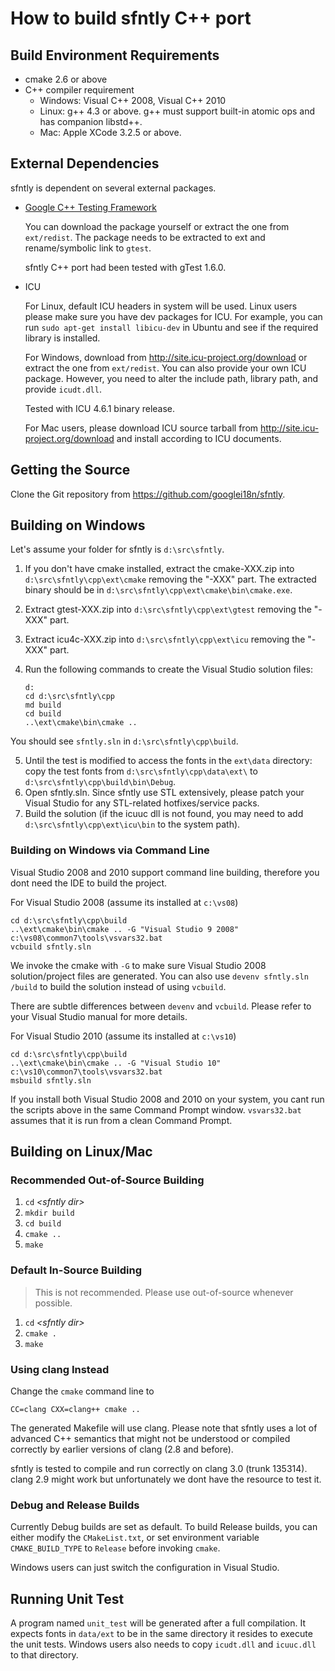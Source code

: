 # How to build sfntly C++ port

## Build Environment Requirements

*   cmake 2.6 or above
*   C++ compiler requirement
    *   Windows: Visual C++ 2008, Visual C++ 2010
    *   Linux: g++ 4.3 or above.
        g++ must support built-in atomic ops and has companion libstd++.
    *   Mac: Apple XCode 3.2.5 or above.

## External Dependencies

sfntly is dependent on several external packages.
 
*   [Google C++ Testing Framework](https://github.com/google/googletest)

    You can download the package yourself or extract the one from `ext/redist`.
    The package needs to be extracted to ext and rename/symbolic link to `gtest`.

    sfntly C++ port had been tested with gTest 1.6.0.
 
*   ICU

    For Linux, default ICU headers in system will be used.
    Linux users please make sure you have dev packages for ICU.
    For example, you can run `sudo apt-get install libicu-dev` in Ubuntu and see if the required library is installed.
    
    For Windows, download from http://site.icu-project.org/download or extract the one from `ext/redist`.
    You can also provide your own ICU package.
    However, you need to alter the include path, library path, and provide `icudt.dll`.
    
    Tested with ICU 4.6.1 binary release.

    For Mac users, please download ICU source tarball from http://site.icu-project.org/download
    and install according to ICU documents.

## Getting the Source

Clone the Git repository from https://github.com/googlei18n/sfntly.
 
## Building on Windows

Let's assume your folder for sfntly is `d:\src\sfntly`.

1.  If you don't have cmake installed, extract the cmake-XXX.zip
    into `d:\src\sfntly\cpp\ext\cmake` removing the "-XXX" part.
    The extracted binary should be in `d:\src\sfntly\cpp\ext\cmake\bin\cmake.exe`.
2.  Extract gtest-XXX.zip into `d:\src\sfntly\cpp\ext\gtest`
    removing the "-XXX" part.
3.  Extract icu4c-XXX.zip into `d:\src\sfntly\cpp\ext\icu`
    removing the "-XXX" part.
4.  Run the following commands to create the Visual Studio solution files:

    ```
    d:
    cd d:\src\sfntly\cpp
    md build
    cd build
    ..\ext\cmake\bin\cmake ..
    ```

You should see `sfntly.sln` in `d:\src\sfntly\cpp\build`.
 
5.  Until the test is modified to access the fonts in the `ext\data` directory:
    copy the test fonts from `d:\src\sfntly\cpp\data\ext\` to `d:\src\sfntly\cpp\build\bin\Debug`.
6.  Open sfntly.sln.
    Since sfntly use STL extensively, please patch your Visual Studio for any STL-related hotfixes/service packs.
7.  Build the solution (if the icuuc dll is not found,
    you may need to add `d:\src\sfntly\cpp\ext\icu\bin` to the system path).

### Building on Windows via Command Line

Visual Studio 2008 and 2010 support command line building,
therefore you dont need the IDE to build the project.

For Visual Studio 2008 (assume its installed at `c:\vs08`)

    cd d:\src\sfntly\cpp\build
    ..\ext\cmake\bin\cmake .. -G "Visual Studio 9 2008"
    c:\vs08\common7\tools\vsvars32.bat
    vcbuild sfntly.sln

We invoke the cmake with `-G` to make sure
Visual Studio 2008 solution/project files are generated.
You can also use `devenv sfntly.sln /build`
to build the solution instead of using `vcbuild`.

There are subtle differences between `devenv` and `vcbuild`.
Please refer to your Visual Studio manual for more details.

For Visual Studio 2010 (assume its installed at `c:\vs10`)


    cd d:\src\sfntly\cpp\build
    ..\ext\cmake\bin\cmake .. -G "Visual Studio 10"
    c:\vs10\common7\tools\vsvars32.bat
    msbuild sfntly.sln

If you install both Visual Studio 2008 and 2010 on your system,
you cant run the scripts above in the same Command Prompt window.
`vsvars32.bat` assumes that it is run from a clean Command Prompt.

## Building on Linux/Mac

### Recommended Out-of-Source Building

1.  `cd` *&lt;sfntly dir&gt;*
2.  `mkdir build`
3.  `cd build`
4.  `cmake ..`
5.  `make`

### Default In-Source Building

> This is not recommended.
> Please use out-of-source whenever possible.

1.  `cd` *&lt;sfntly dir&gt;*
2.  `cmake .`
3.  `make`

### Using clang Instead

Change the `cmake` command line to

    CC=clang CXX=clang++ cmake ..

The generated Makefile will use clang.
Please note that sfntly uses a lot of advanced C++ semantics that
might not be understood or compiled correctly by earlier versions
of clang (2.8 and before).
   
sfntly is tested to compile and run correctly on clang 3.0 (trunk 135314).
clang 2.9 might work but unfortunately we dont have the resource to test it.

### Debug and Release Builds

Currently Debug builds are set as default.
To build Release builds, you can either modify the `CMakeList.txt`,
or set environment variable `CMAKE_BUILD_TYPE` to `Release`
before invoking `cmake`.
 
Windows users can just switch the configuration in Visual Studio.
 
## Running Unit Test

A program named `unit_test` will be generated after a full compilation.
It expects fonts in `data/ext` to be in the same directory it resides to execute the unit tests.
Windows users also needs to copy `icudt.dll` and `icuuc.dll` to that directory.

